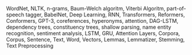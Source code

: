 WordNet, NLTK, n-grams, Baum-Welch algoritm, Viterbi Algoritm, part-of-speech tagger, BabelNet, Deep Learning, RNN, Transformers, Reformers, Conformers, GPT-3, coreferences, hyperonyms, attention, DAG-LSTM, dependency trees, constituency trees, shallow parsing, name entity recognition, sentiment analysis, LSTM, GRU, Attention Layers, Corpora, Corpus, Sentence, Text, Word, Vectors, Lemmas, Lemmatizer, Stemming, Text Preprocessing